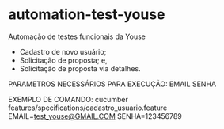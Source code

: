 # automation-test-youse
Automação de testes funcionais da Youse
- Cadastro de novo usuário;
- Solicitação de proposta; e,
- Solicitação de proposta via detalhes.


PARAMETROS NECESSÁRIOS PARA EXECUÇÃO:
EMAIL
SENHA

EXEMPLO DE COMANDO:
cucumber features/specifications/cadastro_usuario.feature EMAIL=test_youse@GMAIL.COM SENHA=123456789
